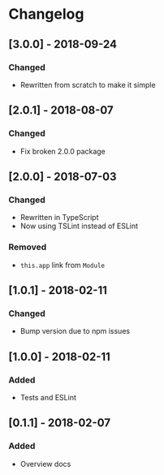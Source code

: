 # Changelog

## [3.0.0] - 2018-09-24
### Changed
- Rewritten from scratch to make it simple

## [2.0.1] - 2018-08-07
### Changed
- Fix broken 2.0.0 package

## [2.0.0] - 2018-07-03
### Changed
- Rewritten in TypeScript
- Now using TSLint instead of ESLint

### Removed
- `this.app` link from `Module`

## [1.0.1] - 2018-02-11
### Changed
- Bump version due to npm issues

## [1.0.0] - 2018-02-11
### Added
- Tests and ESLint

## [0.1.1] - 2018-02-07
### Added
- Overview docs
